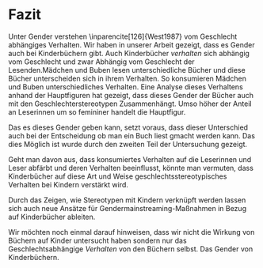 Fazit
=====

 Unter Gender verstehen \inparencite[126]{West1987} vom Geschlecht abhängiges Verhalten.
 Wir haben in unserer Arbeit gezeigt, dass es Gender auch bei Kinderbüchern gibt. 
 Auch Kinderbücher *verhalten* sich abhängig vom Geschlecht und zwar Abhängig vom Geschlecht der Lesenden.Mädchen und Buben lesen unterschiedliche Bücher und diese Bücher unterscheiden sich in ihrem Verhalten.
 So konsumieren Mädchen und Buben unterschiedliches Verhalten.
 Eine Analyse dieses Verhaltens anhand der Hauptfiguren hat gezeigt, dass dieses Gender der Bücher auch mit den Geschlechterstereotypen Zusammenhängt.
 Umso höher der Anteil an Leserinnen um so femininer handelt die Hauptfigur.

 Das es dieses Gender geben kann, setzt voraus, dass dieser Unterschied auch bei der Entscheidung ob man ein Buch liest gmacht werden kann.
 Das dies Möglich ist wurde durch den zweiten Teil der Untersuchung gezeigt.

 Geht man davon aus, dass konsumiertes Verhalten auf die Leserinnen und Leser abfärbt und deren Verhalten beeinflusst, könnte man vermuten, dass Kinderbücher auf diese Art und Weise geschlechtsstereotypisches Verhalten bei Kindern verstärkt wird.

 Durch das Zeigen, wie Stereotypen mit Kindern verknüpft werden lassen sich auch neue Ansätze für Gendermainstreaming-Maßnahmen in Bezug auf Kinderbücher ableiten.

Wir möchten noch einmal darauf hinweisen, dass wir nicht die Wirkung von Büchern auf Kinder untersucht haben sondern nur das Geschlechtsabhängige *Verhalten* von den Büchern selbst. Das Gender von Kinderbüchern.


                                                              

                                                                
